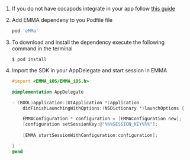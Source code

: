 1. If you do not have cocapods integrate in your app follow [this guide](https://guides.cocoapods.org/using/getting-started.html#toc_3)

2. Add EMMA dependeny to you Podfile file

	```ruby
	pod 'eMMa'
	```
3. To download and install the dependency execute the following command in the terminal

	```
	$ pod install
	```
4. Import the SDK in your AppDelegate and start session in EMMA

	```objective-c 
	#import <EMMA_iOS/EMMA_iOS.h>

	@implementation AppDelegate

	- (BOOL)application:(UIApplication *)application
		didFinishLaunchingWithOptions:(NSDictionary *)launchOptions {
    
	    EMMAConfiguration * configuration = [EMMAConfiguration new];
	    [configuration setSessionKey:@"%%%SESSION_KEY%%%"];
	    
	    [EMMA startSessionWithConfiguration:configuration];
    
	}
	@end
		
	```